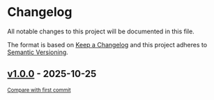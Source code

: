 # Changelog

All notable changes to this project will be documented in this file.

The format is based on [Keep a Changelog](http://keepachangelog.com/en/1.0.0/)
and this project adheres to [Semantic Versioning](http://semver.org/spec/v2.0.0.html).

<!-- insertion marker -->
## [v1.0.0](https://github.com/um-computacion/computacion-2025-backgammon-felialiaga/releases/tag/v1.0.0) - 2025-10-25

<small>[Compare with first commit](https://github.com/um-computacion/computacion-2025-backgammon-felialiaga/compare/e0886fad79c887176a791b569d4beac70138f7fe...v1.0.0)</small>

